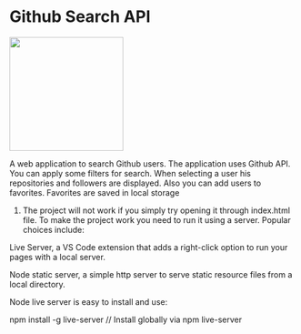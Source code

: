 # Github Search API

<img src="https://user-images.githubusercontent.com/62358513/226198232-1effcfa5-d7d0-427f-bb7c-bf103d574f73.JPG" style="max-width: 200px; height: 200px;">

A web application to search Github users. The application uses Github API. You can apply some filters for search. When selecting a user his repositories and followers are displayed. Also you can add users to favorites. Favorites are saved in local storage

1. The project will not work if you simply try opening it through index.html file. To make the project work you need to run it using a server.
Popular choices include:

Live Server, a VS Code extension that adds a right-click option to run your pages with a local server.

Node static server, a simple http server to serve static resource files from a local directory.

Node live server is easy to install and use:

npm install -g live-server // Install globally via npm
live-server  
